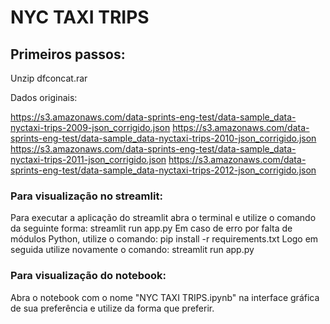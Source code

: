 # NYC TAXI TRIPS

## Primeiros passos:

Unzip dfconcat.rar

Dados originais:

https://s3.amazonaws.com/data-sprints-eng-test/data-sample_data-nyctaxi-trips-2009-json_corrigido.json
https://s3.amazonaws.com/data-sprints-eng-test/data-sample_data-nyctaxi-trips-2010-json_corrigido.json
https://s3.amazonaws.com/data-sprints-eng-test/data-sample_data-nyctaxi-trips-2011-json_corrigido.json
https://s3.amazonaws.com/data-sprints-eng-test/data-sample_data-nyctaxi-trips-2012-json_corrigido.json

### Para visualização no streamlit:

Para executar a aplicação do streamlit abra o terminal e utilize o comando da seguinte forma: streamlit run app.py
Em caso de erro por falta de módulos Python, utilize o comando: pip install -r requirements.txt
Logo em seguida utilize novamente o comando: streamlit run app.py

### Para visualização do notebook:

Abra o notebook com o nome "NYC TAXI TRIPS.ipynb" na interface gráfica de sua preferência e utilize da forma que preferir.
